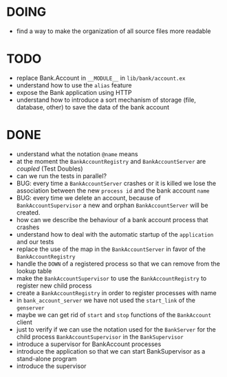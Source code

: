 # DOING

* find a way to make the organization of all source files more readable

# TODO

* replace Bank.Account in `__MODULE__` in `lib/bank/account.ex`
* understand how to use the `alias` feature
* expose the Bank application using HTTP
* understand how to introduce a sort mechanism of storage (file, database, other) to save the data of the bank account

# DONE

* understand what the notation `@name` means
* at the moment the `BankAccountRegistry` and `BankAccountServer` are _coupled_ (Test Doubles)
* can we run the tests in parallel?
* BUG: every time a `BankAccountServer` crashes or it is killed we lose the association between the new `process id` and the bank account `name`
* BUG: every time we delete an account, because of `BankAccountSupervisor` a new and orphan `BankAccountServer` will be created.
* how can we describe the behaviour of a bank account process that crashes
* understand how to deal with the automatic startup of the `application` and our tests
* replace the use of the map in the `BankAccountServer` in favor of the `BankAccountRegistry`
* handle the `DOWN` of a registered process so that we can remove from the lookup table
* make the `BankAccountSupervisor` to use the `BankAccountRegistry` to register new child process
* create a `BankAccountRegistry` in order to register processes with name
* in `bank_account_server` we have not used the `start_link` of the `genserver`
* maybe we can get rid of `start` and `stop` functions of the `BankAccount` client
* just to verify if we can use the notation used for the `BankServer` for the child process `BankAccountSupervisor` in the `BankSupervisor`
* introduce a supervisor for BankAccount processes
* introduce the application so that we can start BankSupervisor as a stand-alone program
* introduce the supervisor
